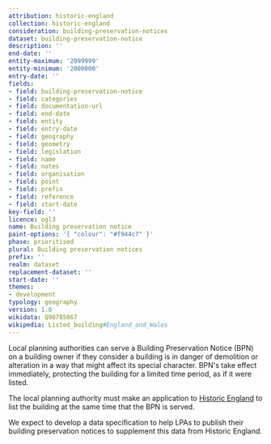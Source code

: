 ```yaml
---
attribution: historic-england
collection: historic-england
consideration: building-preservation-notices
dataset: building-preservation-notice
description: ''
end-date: ''
entity-maximum: '2099999'
entity-minimum: '2000000'
entry-date: ''
fields:
- field: building-preservation-notice
- field: categories
- field: documentation-url
- field: end-date
- field: entity
- field: entry-date
- field: geography
- field: geometry
- field: legislation
- field: name
- field: notes
- field: organisation
- field: point
- field: prefix
- field: reference
- field: start-date
key-field: ''
licence: ogl3
name: Building preservation notice
paint-options: '{ "colour": "#f944c7" }'
phase: prioritised
plural: Building preservation notices
prefix: ''
realm: dataset
replacement-dataset: ''
start-date: ''
themes:
- development
typology: geography
version: 1.0
wikidata: Q98785867
wikipedia: Listed_building#England_and_Wales
---
```


Local planning authorities can serve a Building Preservation Notice (BPN) on a building owner if they consider a building
is in danger of demolition or alteration in a way that might affect its special character.
BPN's take effect immediately, protecting the building for a limited time period, as if it were listed.

The local planning authority must make an application to [Historic England](https://historicengland.org.uk/)
to list the building at the same time that the BPN is served.

We expect to develop a data specification to help LPAs to publish their building preservation notices to supplement this data from Historic England.

